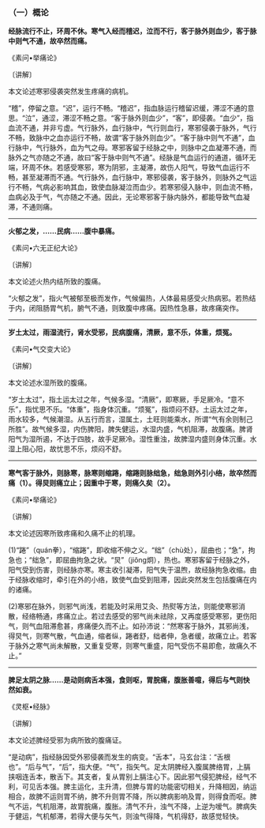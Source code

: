 ### （一）概论

**经脉流行不止，环周不休。寒气入经而稽迟，泣而不行，客于脉外则血少，客于脉中则气不通，故卒然而痛。**

​《素问•举痛论》

〔讲解〕

本文论述寒邪侵袭突然发生疼痛的病机。

“稽”，停留之意。“迟”，运行不畅。“稽迟”，指血脉运行稽留迟缓，滞涩不通的意思。“泣”，通涩，滞涩不畅之意。“客于脉外则血少”，“客”，即侵袭。“血少”，指血流不通，并非亏虚。气行脉外，血行脉中，气行则血行，寒邪侵袭于脉外，气行不畅，致脉中之血亦运行不畅，故谓“客于脉外则血少”。“客于脉中则气不通”，血行脉中，气行脉外，血为气之母。寒邪客留于经脉之中，则脉中之血凝滞不通，而脉外之气亦随之不通，故曰“客于脉中则气不通”。经脉是气血运行的通道，循环无端，环周不休。若感受寒邪，寒为阴邪，主凝滞，故伤人阳气，导致气血运行不畅，甚至凝滞而不通。气行脉外，血行脉中，寒邪侵袭，客于脉外，则脉外之气运行不畅，气病必影响其血，致使血脉凝泣而血少。若寒邪侵入脉中，则血流不畅，血病必及于气，气亦随之不通。因此，无论寒邪客于脉内脉外，都能导致气血凝滞，不通则痛。

* * *

**火郁之发，……民病……腹中暴痛。**

​《素问•六无正纪大论》

〔讲解〕

本文论述火热内结所致的腹痛。

“火郁之发”，指火气被郁至极而发作，气候偏热，人体最易感受火热病邪。若热结于内，闭阻肠胃气机，腑气不通，则致腹中疼痛。因热性急暴，故疼痛突作。

* * *

**岁土太过，雨湿流行，肾水受邪，民病腹痛，清厥，意不乐，体重，烦冤。**

​《素问•气交变大论》

〔讲解〕

本文论述水湿所致的腹痛。

“岁土太过”，指土运太过之年，气候多湿。“清厥”，即寒厥，手足厥冷。“意不乐”，指忧思不乐。“体重”，指身体沉重。“烦冤”，指烦闷不舒。土运太过之年，雨水较多，气候潮湿。从五行而言，湿属土，土旺则能乘水，所谓“气有余则制己所胜”。故气候多湿，内伤脾阳，脾失健运，水湿内盛，气机阻滞，故腹痛。脾肾阳气为湿所遏，不达于四肢，故手足厥冷。湿性重浊，故脾湿内盛则身体沉重。水湿上阻心阳，故忧思不乐，烦闷不舒。

* * *

**寒气客于脉外，则脉寒，脉寒则缩踡，缩踡则脉绌急，绌急则外引小络，故卒然而痛（1）。得炅则痛立止；因重中于寒，则痛久矣（2）。**

​《素问•举痛论》

〔讲解〕

本文论述因寒所致疼痛和久痛不止的机理。

(1)“踡”（quán拳），“缩踡”，即收缩不伸之义。“绌”（chù处），屈曲也；“急”，拘急也；“绌急”，即屈曲拘急之状。“炅”（jiǒng炯），热也。寒邪客留于经脉之外，阳气受到伤害，则经脉亦寒。寒主收引凝滞，阳气失于温煦，故经脉拘急收缩。由于经脉收缩时，牵引在外的小络，致使气血受到阻滞，因此突然发生包括腹痛在内的诸痛。

(2)寒邪在脉外，则邪气尚浅，若能及时采用艾灸、热熨等方法，则能使寒邪消散，经络畅通，疼痛立止。若过去感受的邪气尚未祛除，又再度感受寒邪，更伤阳气，则气血阻滞愈甚，疼痛便久而不止。如孙沛说：“然寒客于脉外，其邪尚浅，得炅气，则寒气散，气血通，缩者纵，踡者舒，绌者伸，急者缓，故痛立止。若客于脉外之寒气尚未解散，又重复受寒，则寒气重盛，阳气受伤不易即愈，故痛久不止。”

* * *

**脾足太阴之脉……是动则病舌本强，食则呕，胃脘痛，腹胀善噫，得后与气则快然如衰。**

​《灵枢•经脉》

〔讲解〕

本文论述脾经受邪为病所致的腹痛证。

“是动病”，指经脉因受外邪侵袭而发生的病变。“舌本”，马玄台注：“舌根也”。“后与气”，“后”，指大便。“气”，指矢气。足太阴脾经入腹属脾络胃，上膈挟咽连舌本，散舌下。其支者，复从胃别上膈注心下。因此邪气侵犯脾经，经气不利，可见舌本强。脾主运化，主升清，但脾与胃的功能密切相关，升降相因，纳运相合，故脾不运则胃不纳，脾不升则胃不降，所以脾病影响及胃，则得食而呕。脾气不运，气机阻滞，故胃脘痛，腹胀。清气不升，浊气不降，上逆为嗳气。脾病失于健运，气机郁滞，若得大便与矢气，则浊气得降，气机得舒，故感觉轻快。

